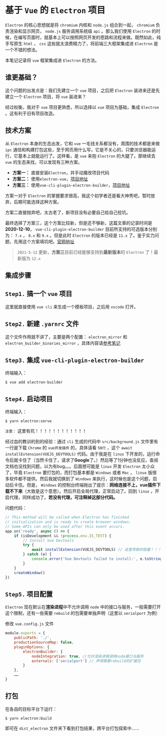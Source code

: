 # 基于 `Vue` 的 `Electron` 项目

`Electron` 的核心思想就是将 `chromium` 内核和 `node.js` 组合到一起， `chromium` 负责渲染和显示网页， `node.js` 服务调用系统级 `api` 。那么我们使用 `Electron` 的时候，在编写页面时，就基本上可以按照网页开发的思路和流程来做。既然如此，纯手写原生 `html` ， `css` 这些就太浪费精力了，将前端三大框架集成进 `Electron` 是一个不错的想法。

本笔记记录将 `vue` 框架集成进 `Electron` 的方法。

## 谁更基础？

这个问题的出发点是：我们先建立一个 `vue` 项目，之后把 `Electron` 装进来还是先建立一个 `Electron` 项目，将 `vue` 装进来？

经过权衡，我对于 `vue` 项目更熟悉，所以选择以 `vue` 项目为基础，集成 `Electron` 。这有利于旧有项目改造。

## 技术方案

从 `Electron` 本身的生态出发，它和 `vue` 一毛钱关系都没有，周围的技术都是来做 `ipc` 通信和构建打包这些，至于网页用什么写，它是不关心的，只要浏览器能运行，它基本上就能运行了。这样看，是 `vue` 来抱 `Electron` 的大腿了。那继续去 `vue` 的生态来找，可以发现有三种方案。

* **方案一：** 直接安装`Electron`，并手动魔改项目代码
* **方案二：** 使用`electron-vue`，[项目地址](https://github.com/SimulatedGREG/electron-vue)
* **方案三：** 使用`vue-cli-plugin-electron-builder`，[项目地址](https://github.com/nklayman/vue-cli-plugin-electron-builder)

方案一对于 `Electron` 的掌握要求很高，我这个初学者还是看大神秀吧，暂时放弃，后期可能选择这种方案。

方案二直接抛弃吧，太古老了，新项目没有必要自己给自己挖坑。

最终选择了方案三，这个方案比较新，但是还不够新，这篇文章的记录时间是**2020-12-10**， `vue-cli-plugin-electron-builder` 目前所支持的可选版本分别为： `7.x` ， `8.x` 和 `9.x` 。但是此时 `Electron` 的版本已经是 `11.x` 了。鉴于实力问题，先用这个方案填坑吧。[官网地址](https://nklayman.github.io/vue-cli-plugin-electron-builder/guide/#installation)

> `2021-5-12` 更新，**方案三**目前已经能够支持到**最新版本**的 `Electron` 了！最新版为 `12.x`

## 集成步骤

## `Step1.` 搞一个 `vue` 项目

这里就直接使用 `vue cli` 来生成一个模板项目，之后用 `vscode` 打开。

## `Step2.` 新建 `.yarnrc` 文件

这个文件作用就不讲了，主要是两个配置： `electron_mirror` 和 `electron_builder_binaries_mirror` ，具体内容请[参考笔记](../../../../NodeJS/npm/registry_config.md)

## `Step3.` 集成 `vue-cli-plugin-electron-builder`

终端输入：

``` shell
$ vue add electron-builder
```

## `Step4.` 启动项目

终端输入：

``` shell
$ yarn electron:serve
```

`注意：` 这里有坑！！！！！！！！！！！！

经过血的教训的到的经验：通过 `cli` 生成的代码中 `src/background.js` 文件里有一行是下载 `Chrome` 的 `vue开发插件` 的，具体请看 `58行` ，这个 `await installExtension(VUEJS_DEVTOOLS)` 代码。由于我是在 `linux` 下开发的，运行命令后就卡住了（当然卡住了，请求了**Google**了。）然后等了1分钟也没反应，查阅文档也没找到问题，以为有bug。。。后面想可能是 `linux` 开发 `Electron` 太小众了，毕竟 `Electron` 要打包的，而打包基本都是 `Windows` 或者 `Mac` ， `linux` 版很多软件都不提供。然后我就切换到了 `Windows` 来执行，这时候也是这个问题，启动后卡住。但是， `Windows` 的控制台终端抛出了提示：**网络连接不上，vue插件下载不下来**（大致是这个意思）。然后开启全局代理，正常启动了。回到 `linux` ，开启代理，同样成功了。**若没有代理，可注释掉这部分代码。**

问题代码：

``` javascript
// This method will be called when Electron has finished
// initialization and is ready to create browser windows.
// Some APIs can only be used after this event occurs.
app.on('ready', async () => {
    if (isDevelopment && !process.env.IS_TEST) {
        // Install Vue Devtools
        try {
            await installExtension(VUEJS_DEVTOOLS) // 这里导致的阻塞！！！
        } catch (e) {
            console.error('Vue Devtools failed to install:', e.toString())
        }
    }
    createWindow()
})
```

## `Step5.` 项目配置

`Electron` 现在默认在**渲染进程**中不允许调用 `node` 中的接口与服务，一般需要打开这个限制，还有一些需要 `rebuild` 的包需要单独声明（这里以 `serialport` 为例）

修改 `vue.config.js` 文件

``` javascript
module.exports = {
    publicPath: './',
    productionSourceMap: false,
    pluginOptions: {
        electronBuilder: {
            nodeIntegration: true, //允许渲染进程调用node接口与服务
            externals: ['serialport'] // 声明需要rebuild的扩展包
        }
    },
    ……
}
```

## 打包

在各自的目标平台下运行：

``` shell
$ yarn electron:build
```

即可在 `dist_electron` 文件夹下看到打包结果，跨平台打包探索中……
